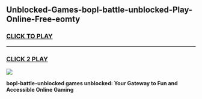 
## Unblocked-Games-bopl-battle-unblocked-Play-Online-Free-eomty
<h3>
<a href="https://premium76.site?title=bopl-battle-unblocked&ref=26A">CLICK TO PLAY</a></h3>
<hr>

<h3>
<a href="https://premium76.site?title=bopl-battle-unblocked&ref=26A">CLICK 2 PLAY</a>
  
</h3>

<a href="https://premium76.site?title=bopl-battle-unblocked&ref=26A"><img src="https://clearcache.store/games.png"></a>


**bopl-battle-unblocked games unblocked: Your Gateway to Fun and Accessible Online Gaming**
